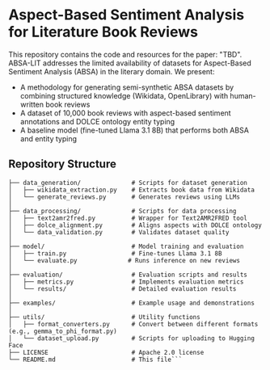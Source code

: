 # Aspect-Based Sentiment Analysis for Literature Book Reviews

This repository contains the code and resources for the paper: "TBD". ABSA-LIT addresses the limited availability of datasets for Aspect-Based Sentiment Analysis (ABSA) in the literary domain. We present:

- A methodology for generating semi-synthetic ABSA datasets by combining structured knowledge (Wikidata, OpenLibrary) with human-written book reviews
- A dataset of 10,000 book reviews with aspect-based sentiment annotations and DOLCE ontology entity typing
- A baseline model (fine-tuned Llama 3.1 8B) that performs both ABSA and entity typing

## Repository Structure
```shell
├── data_generation/              # Scripts for dataset generation
│   ├── wikidata_extraction.py    # Extracts book data from Wikidata
│   └── generate_reviews.py       # Generates reviews using LLMs
│
├── data_processing/              # Scripts for data processing
│   ├── text2amr2fred.py          # Wrapper for Text2AMR2FRED tool
│   ├── dolce_alignment.py        # Aligns aspects with DOLCE ontology
│   └── data_validation.py        # Validates dataset quality
│
├── model/                        # Model training and evaluation
│   ├── train.py                  # Fine-tunes Llama 3.1 8B
│   └── evaluate.py              # Runs inference on new reviews
│
├── evaluation/                   # Evaluation scripts and results
│   ├── metrics.py                # Implements evaluation metrics
│   └── results/                  # Detailed evaluation results
│
├── examples/                     # Example usage and demonstrations
│
├── utils/                        # Utility functions
│   ├── format_converters.py      # Convert between different formats (e.g., gemma_to_phi_format.py)
│   └── dataset_upload.py         # Scripts for uploading to Hugging Face
├── LICENSE                       # Apache 2.0 license
└── README.md                     # This file```
